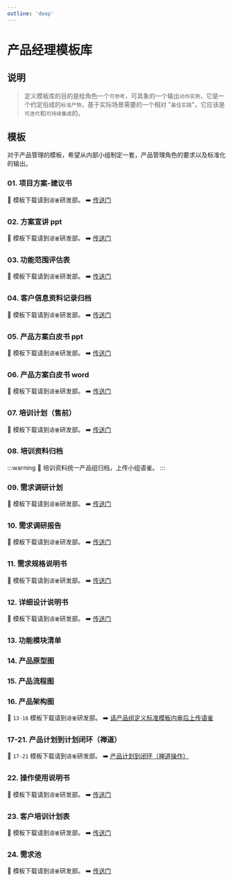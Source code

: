 ```yaml
---
outline: 'deep'
---
```


# 产品经理模板库

## 说明

> 定义模板库的目的是给角色一个`可参考`，可具象的一个输出`动作实例`，它是一个约定俗成的`标准产物`，基于实际场景需要的一个相对 "`最佳实践`"，它应该是`可迭代`和`可持续集成`的。

## 模板

对于产品管理的模板，希望从内部小组制定一套，产品管理角色的要求以及标准化的输出。

### 01. 项目方案-建议书

<ElImg src="manage/po/01.png" title="01-方案建议书"/>

:eyes: 模板下载请到`语雀`研发部。 ➡️ [传送门](https://xc0mg8.yuque.com/xc0mg8/kotaew/pfe8tmbgptxugsfc#tMp46)

### 02. 方案宣讲 ppt

<ElImg src="manage/po/02.png" title="02-方案宣讲 ppt"/>

:eyes: 模板下载请到`语雀`研发部。 ➡️ [传送门](https://xc0mg8.yuque.com/xc0mg8/kotaew/pfe8tmbgptxugsfc#nLptY)

### 03. 功能范围评估表

<ElImg src="manage/po/03.png" title="03-功能范围评估表"/>

:eyes: 模板下载请到`语雀`研发部。 ➡️ [传送门](https://xc0mg8.yuque.com/xc0mg8/kotaew/pfe8tmbgptxugsfc#E1MPb)

### 04. 客户信息资料记录归档

<ElImg src="manage/po/04.png" title="04-客户信息资料记录归档"/>

:eyes: 模板下载请到`语雀`研发部。 ➡️ [传送门](https://xc0mg8.yuque.com/xc0mg8/kotaew/pfe8tmbgptxugsfc#ZyTZV)

### 05. 产品方案白皮书 ppt

<ElImg src="manage/po/05.png" title="05-产品方案白皮书 ppt"/>

:eyes: 模板下载请到`语雀`研发部。 ➡️ [传送门](https://xc0mg8.yuque.com/xc0mg8/kotaew/pfe8tmbgptxugsfc#LqcQc)

### 06. 产品方案白皮书 word

<ElImg src="manage/po/06.png" title="产品方案白皮书 word"/>

:eyes: 模板下载请到`语雀`研发部。 ➡️ [传送门](https://xc0mg8.yuque.com/xc0mg8/kotaew/pfe8tmbgptxugsfc#qKnYY)

### 07. 培训计划（售前）

<ElImg src="manage/po/07.png" title="培训计划（售前）"/>

:eyes: 模板下载请到`语雀`研发部。 ➡️ [传送门](https://xc0mg8.yuque.com/xc0mg8/kotaew/pfe8tmbgptxugsfc#S7sej)

### 08. 培训资料归档

:::warning :bell:
培训资料统一产品组归档，上传小组语雀。
:::

### 09. 需求调研计划

<ElImg src="manage/po/09.png" title="09-需求调研计划"/>

:eyes: 模板下载请到`语雀`研发部。 ➡️ [传送门](https://xc0mg8.yuque.com/xc0mg8/kotaew/pfe8tmbgptxugsfc#ArJ70)

### 10. 需求调研报告

<ElImg src="manage/po/10.png" title="10-需求调研报告"/>

:eyes: 模板下载请到`语雀`研发部。 ➡️ [传送门](https://xc0mg8.yuque.com/xc0mg8/kotaew/pfe8tmbgptxugsfc#bTAde)

### 11. 需求规格说明书

<ElImg src="manage/po/11.png" title="11-需求概要说明书"/>

:eyes: 模板下载请到`语雀`研发部。 ➡️ [传送门](https://xc0mg8.yuque.com/xc0mg8/kotaew/pfe8tmbgptxugsfc#SwNts)

### 12. 详细设计说明书

<ElImg src="manage/po/12.png" title="12-详细设计说明书"/>

:eyes: 模板下载请到`语雀`研发部。 ➡️ [传送门](https://xc0mg8.yuque.com/xc0mg8/kotaew/pfe8tmbgptxugsfc#SwNts)

### 13. 功能模块清单

<ElImg src="manage/po/13.png" title="13-功能模块清单"/>

### 14. 产品原型图

<ElImg src="manage/po/14.png" title="14-产品原型图"/>

### 15. 产品流程图

<ElImg src="manage/po/15.png" title="15-产品流程图"/>

### 16. 产品架构图

<ElImg src="manage/po/16.png" title="16-功能架构图"/>

:eyes: `13-16` 模板下载请到`语雀`研发部。 ➡️ [请产品组定义标准模板内审后上传语雀](https://www.tzagileteam.com/manage/templates/po-template.html#%E8%AF%B4%E6%98%8E)

### 17-21. 产品计划到计划闭环（禅道）

<ElImg src="manage/po/17-21.png" title="17-21-产品计划到计划闭环（禅道）"/>

:eyes: `17-21` 模板下载请到`语雀`研发部。 ➡️ [产品计划到闭环（禅道操作）](https://xc0mg8.yuque.com/xc0mg8/kotaew/pfe8tmbgptxugsfc#I0Ix6)

### 22. 操作使用说明书

<ElImg src="manage/pm/34.png" title="34-操作使用说明书"/>

:eyes: 模板下载请到`语雀`研发部。 ➡️ [传送门](https://xc0mg8.yuque.com/xc0mg8/kotaew/pfe8tmbgptxugsfc#iTuK0)

### 23. 客户培训计划表

<ElImg src="manage/po/23.png" title="客户培训计划签到表"/>

:eyes: 模板下载请到`语雀`研发部。 ➡️ [传送门](https://xc0mg8.yuque.com/xc0mg8/kotaew/pfe8tmbgptxugsfc#CQBz3)

### 24. 需求池

<ElImg src="manage/po/24.png" title="需求池"/>

:eyes: 模板下载请到`语雀`研发部。 ➡️ [传送门](https://xc0mg8.yuque.com/xc0mg8/kotaew/pfe8tmbgptxugsfc#CQBz3)
